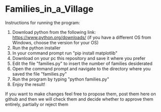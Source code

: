 # Families_in_a_Village

Instructions for running the program:
1. Download python from the following link: https://www.python.org/downloads/ (if you have a different OS from Windows, choose the version for your OS)
2. Run the python installer
3. In your command prompt run "pip install matplotlib"
4. Download on your pc this repository and save it where you prefer
5. Edit the file "families.py" to insert the number of families desiderated
6. Open the command prompt and navigate to the directory where you saved the file "families.py"
7. Run the program by typing "python families.py"
8. Enjoy the result!

If you want to make changes feel free to propose them, post them here on github and then we will check them and decide whether to approve them entirely, partially or reject them
